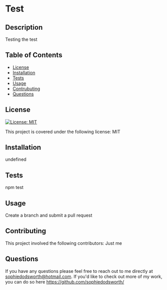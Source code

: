 # Test

  ## Description

  Testing the test

  ## Table of Contents 

  * [License](#license)
  * [Installation](#installation)
  * [Tests](#tests)
  * [Usage](#usage)
  * [Contrubuting](#contributing)
  * [Questions](#questions)
  
  ## License

  [![License: MIT](https://img.shields.io/badge/License-MIT-yellow.svg)](https://opensource.org/licenses/MIT)

  This project is covered under the following license: MIT

  ## Installation

  undefined

  ## Tests

  npm test

  ## Usage

  Create a branch and submit a pull request

  ## Contributing

  This project involved the following contributors: Just me

  ## Questions

  If you have any questions please feel free to reach out to me directly at sophiedodsworth@hotmail.com. If you'd like to check out more of my work, you can do so here https://github.com/sophiedodsworth/

